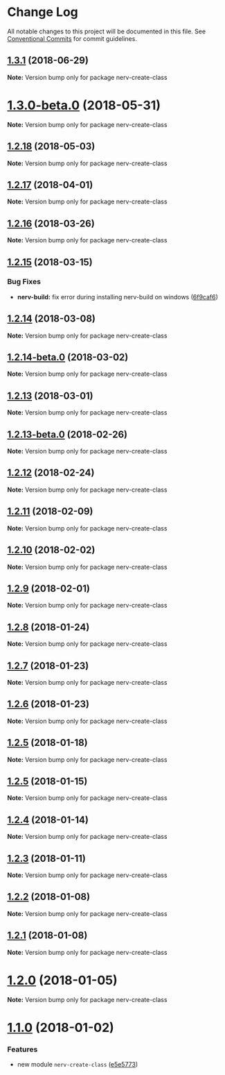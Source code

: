 # Change Log

All notable changes to this project will be documented in this file.
See [Conventional Commits](https://conventionalcommits.org) for commit guidelines.

<a name="1.3.1"></a>
## [1.3.1](https://github.com/NervJS/nerv/compare/v1.3.0-beta.0...v1.3.1) (2018-06-29)




**Note:** Version bump only for package nerv-create-class

<a name="1.3.0-beta.0"></a>
# [1.3.0-beta.0](https://github.com/NervJS/nerv/compare/v1.2.18...v1.3.0-beta.0) (2018-05-31)




**Note:** Version bump only for package nerv-create-class

<a name="1.2.18"></a>
## [1.2.18](https://github.com/NervJS/nerv/compare/v1.2.17...v1.2.18) (2018-05-03)




**Note:** Version bump only for package nerv-create-class

<a name="1.2.17"></a>
## [1.2.17](https://github.com/NervJS/nerv/compare/v1.2.16...v1.2.17) (2018-04-01)




**Note:** Version bump only for package nerv-create-class

<a name="1.2.16"></a>
## [1.2.16](https://github.com/NervJS/nerv/compare/v1.2.15...v1.2.16) (2018-03-26)




**Note:** Version bump only for package nerv-create-class

<a name="1.2.15"></a>
## [1.2.15](https://github.com/NervJS/nerv/compare/v1.2.14...v1.2.15) (2018-03-15)


### Bug Fixes

* **nerv-build:** fix error during installing nerv-build on windows ([6f9caf6](https://github.com/NervJS/nerv/commit/6f9caf6))




<a name="1.2.14"></a>
## [1.2.14](https://github.com/NervJS/nerv/compare/v1.2.14-beta.0...v1.2.14) (2018-03-08)




**Note:** Version bump only for package nerv-create-class

<a name="1.2.14-beta.0"></a>
## [1.2.14-beta.0](https://github.com/NervJS/nerv/compare/v1.2.13...v1.2.14-beta.0) (2018-03-02)




**Note:** Version bump only for package nerv-create-class

<a name="1.2.13"></a>
## [1.2.13](https://github.com/NervJS/nerv/compare/v1.2.13-beta.0...v1.2.13) (2018-03-01)




**Note:** Version bump only for package nerv-create-class

<a name="1.2.13-beta.0"></a>
## [1.2.13-beta.0](https://github.com/NervJS/nerv/compare/v1.2.12...v1.2.13-beta.0) (2018-02-26)




**Note:** Version bump only for package nerv-create-class

<a name="1.2.12"></a>
## [1.2.12](https://github.com/NervJS/nerv/compare/v1.2.11...v1.2.12) (2018-02-24)




**Note:** Version bump only for package nerv-create-class

<a name="1.2.11"></a>
## [1.2.11](https://github.com/NervJS/nerv/compare/v1.2.10...v1.2.11) (2018-02-09)




**Note:** Version bump only for package nerv-create-class

<a name="1.2.10"></a>
## [1.2.10](https://github.com/NervJS/nerv/compare/v1.2.9...v1.2.10) (2018-02-02)




**Note:** Version bump only for package nerv-create-class

<a name="1.2.9"></a>
## [1.2.9](https://github.com/NervJS/nerv/compare/v1.2.8...v1.2.9) (2018-02-01)




**Note:** Version bump only for package nerv-create-class

<a name="1.2.8"></a>
## [1.2.8](https://github.com/NervJS/nerv/compare/v1.2.7...v1.2.8) (2018-01-24)




**Note:** Version bump only for package nerv-create-class

<a name="1.2.7"></a>
## [1.2.7](https://github.com/NervJS/nerv/compare/v1.2.6...v1.2.7) (2018-01-23)




**Note:** Version bump only for package nerv-create-class

<a name="1.2.6"></a>
## [1.2.6](https://github.com/NervJS/nerv/compare/v1.2.5...v1.2.6) (2018-01-23)




**Note:** Version bump only for package nerv-create-class

<a name="1.2.5"></a>
## [1.2.5](https://github.com/NervJS/nerv/compare/v1.2.5-beta.3...v1.2.5) (2018-01-18)




**Note:** Version bump only for package nerv-create-class

<a name="1.2.5"></a>
## [1.2.5](https://github.com/NervJS/nerv/compare/v1.2.5-beta.1...v1.2.5) (2018-01-15)




**Note:** Version bump only for package nerv-create-class

<a name="1.2.4"></a>
## [1.2.4](https://github.com/NervJS/nerv/compare/v1.2.4-beta.1...v1.2.4) (2018-01-14)




**Note:** Version bump only for package nerv-create-class

<a name="1.2.3"></a>
## [1.2.3](https://github.com/NervJS/nerv/compare/v1.2.2...v1.2.3) (2018-01-11)




**Note:** Version bump only for package nerv-create-class

<a name="1.2.2"></a>
## [1.2.2](https://github.com/NervJS/nerv/compare/v1.2.1...v1.2.2) (2018-01-08)




**Note:** Version bump only for package nerv-create-class

<a name="1.2.1"></a>
## [1.2.1](https://github.com/NervJS/nerv/compare/v1.2.0...v1.2.1) (2018-01-08)




**Note:** Version bump only for package nerv-create-class

<a name="1.2.0"></a>
# [1.2.0](https://github.com/NervJS/nerv/compare/v1.1.0...v1.2.0) (2018-01-05)




**Note:** Version bump only for package nerv-create-class

<a name="1.1.0"></a>
# [1.1.0](https://github.com/NervJS/nerv/compare/v1.0.2...v1.1.0) (2018-01-02)


### Features

* new module `nerv-create-class` ([e5e5773](https://github.com/NervJS/nerv/commit/e5e5773))
